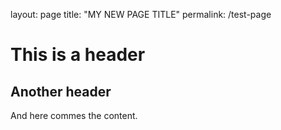 layout: page
title: "MY NEW PAGE TITLE"
permalink: /test-page


# This is a header

## Another header

And here commes the content.